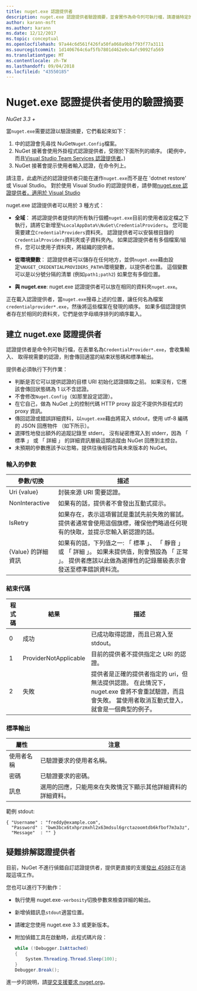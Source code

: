 ```yaml
---
title: nuget.exe 認證提供者
description: nuget.exe 認證提供者驗證摘要，並會實作為命令列可執行檔，請遵循特定的慣例。
author: karann-msft
ms.author: karann
ms.date: 12/12/2017
ms.topic: conceptual
ms.openlocfilehash: 97a44c6d561f426fa50fa068a9bbf793f77a3111
ms.sourcegitcommit: 1d1406764c6af5fb7801d462e0c4afc9092fa569
ms.translationtype: MT
ms.contentlocale: zh-TW
ms.lasthandoff: 09/04/2018
ms.locfileid: "43550185"
---
```

# <a name="authenticating-feeds-with-nugetexe-credential-providers"></a>Nuget.exe 認證提供者使用的驗證摘要

*NuGet 3.3 +*

當`nuget.exe`需要認證以驗證摘要，它們看起來如下：

1. 中的認證會先尋找 NuGet`Nuget.Config`檔案。
1. NuGet 接著會使用外掛程式認證提供者，受限於下面所列的順序。 (範例中，而且[Visual Studio Team Services 認證提供者](https://www.visualstudio.com/docs/package/get-started/nuget/auth#vsts-credential-provider)。)
1. NuGet 接著會提示使用者輸入認證，在命令列上。

請注意，此處所述的認證提供者只能在運作`nuget.exe`而不是在 'dotnet restore' 或 Visual Studio。 對於使用 Visual Studio 的認證提供者，請參閱[nuget.exe 認證提供者，適用於 Visual Studio](nuget-credential-providers-for-visual-studio.md)

nuget.exe 認證提供者可以用於 3 種方式：

- **全域**： 將認證提供者提供的所有執行個體`nuget.exe`目前的使用者設定檔之下執行，請將它新增至`%LocalAppData%\NuGet\CredentialProviders`。 您可能需要建立`CredentialProviders`資料夾。 認證提供者可以安裝根目錄的`CredentialProviders`資料夾或子資料夾內。 如果認證提供者有多個檔案/組件，您可以使用子資料夾，將組織的提供者。

- **從環境變數**： 認證提供者可以儲存在任何地方，並供`nuget.exe`藉由設定`%NUGET_CREDENTIALPROVIDERS_PATH%`環境變數，以提供者位置。 這個變數可以是以分號分隔的清單 (例如`path1;path2`) 如果您有多個位置。

- **與 nuget.exe**: nuget.exe 認證提供者可以放在相同的資料夾`nuget.exe`。

正在載入認證提供者，當`nuget.exe`搜尋上述的位置，讓任何名為檔案`credentialprovider*.exe`，然後將這些檔案在發現的順序。 如果多個認證提供者存在於相同的資料夾，它們是依字母順序排列的順序載入。

## <a name="creating-a-nugetexe-credential-provider"></a>建立 nuget.exe 認證提供者

認證提供者是命令列可執行檔，在表單名為`CredentialProvider*.exe`，會收集輸入、 取得視需要的認證，則會傳回適當的結束狀態碼和標準輸出。

提供者必須執行下列作業：

- 判斷是否它可以提供認證的目標 URI 初始化認證擷取之前。 如果沒有，它應該會傳回狀態碼為 1 以不含認證。
- 不會修改`Nuget.Config`（如那里設定認證）。
- 在它自己，做為 NuGet 上的控制代碼 HTTP proxy 設定不提供外掛程式的 proxy 資訊。
- 傳回認證或錯誤詳細資料，以`nuget.exe`藉由將寫入 stdout，使用 utf-8 編碼的 JSON 回應物件 （如下所示）。
- 選擇性地發出額外的追蹤記錄至 stderr。 沒有祕密應寫入到 stderr，因為 「 標準 」 或 「 詳細 」 的詳細資訊層級這類追蹤由 NuGet 回應到主控台。
- 未預期的參數應該予以忽略，提供往後相容性與未來版本的 NuGet。

### <a name="input-parameters"></a>輸入的參數

| 參數/切換 |描述|
|----------------|-----------|
| Uri {value} | 封裝來源 URI 需要認證。|
| NonInteractive | 如果有的話，提供者不會發出互動式提示。 |
| IsRetry | 如果存在，表示這項嘗試是重試先前失敗的嘗試。 提供者通常會使用這個旗標，確保他們略過任何現有的快取，並提示您輸入新認證的話。|
| {Value} 的詳細資訊 | 如果有的話，下列值之一: 「 標準 」、 「 靜音 」 或 「 詳細 」。 如果未提供值，則會預設為 「 正常 」。 提供者應該以此做為選擇性的記錄層級表示會發送至標準錯誤資料流。 |

### <a name="exit-codes"></a>結束代碼

| 程式碼 |結果 | 描述 |
|----------------|-----------|-----------|
| 0 | 成功 | 已成功取得認證，而且已寫入至 stdout。|
| 1 | ProviderNotApplicable | 目前的提供者不提供指定之 URI 的認證。|
| 2 | 失敗 | 提供者是正確的提供者指定的 uri，但無法提供認證。 在此情況下，nuget.exe 會將不會重試驗證，而且會失敗。 當使用者取消互動式登入，就會是一個典型的例子。 |

### <a name="standard-output"></a>標準輸出

| 屬性 |注意|
|----------------|-----------|
| 使用者名稱 | 已驗證要求的使用者名稱。|
| 密碼 | 已驗證要求的密碼。|
| 訊息 | 選用的回應，只能用來在失敗情況下顯示其他詳細資料的詳細資料。 |

範例 stdout:

    { "Username" : "freddy@example.com",
      "Password" : "bwm3bcx6txhprzmxhl2x63mdsul6grctazoomtdb6kfbof7m3a3z",
      "Message"  : "" }

## <a name="troubleshooting-a-credential-provider"></a>疑難排解認證提供者

目前，NuGet 不進行偵錯自訂認證提供者，提供更直接的支援[發出 4598](https://github.com/NuGet/Home/issues/4598)正在追蹤這項工作。

您也可以進行下列動作：

- 執行使用 nuget.exe`-verbosity`切換參數來檢查詳細的輸出。
- 新增偵錯訊息`stdout`適當位置。
- 請確定您使用 nuget.exe 3.3 或更新版本。
- 附加偵錯工具在啟動時，此程式碼片段：

    ```cs
    while (!Debugger.IsAttached)
    {
        System.Threading.Thread.Sleep(100);
    }
    Debugger.Break();
    ```

進一步的說明，請[提交支援要求 nuget.org](https://www.nuget.org/policies/Contact)。
